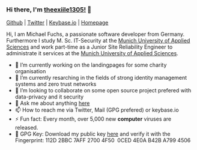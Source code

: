 ### Hi there, I'm [theexiile1305!](https://michifuchs.com) 👋

[Github](https://github.com/theexiile1305)
 | [Twitter](https://twitter.com/TheEXiiLE)
 | [Keybase.io](https://keybase.io/theexiile1305)
 | [Homepage](https://michifuchs.com)


Hi, I am Michael Fuchs, a passionate software developer from Germany. Furthermore I study M. Sc. IT-Security at the [Munich University of Applied Sciences](https://www.hm.edu/en/index.en.html) and work part-time as a Junior Site Reliability Engineer to administrate it services at the [Munich University of Applied Sciences](https://www.hm.edu/en/index.en.html).


- 🔭 I’m currently working on the landingpages for some charity organisation
- 🌱 I’m currently resarching in the fields of strong identity management systems and zero trust networks
- 👯 I’m looking to collaborate on some open source project prefered with data-privacy and it security
- 💬 Ask me about anything [here](https://github.com/theexiile1305/theexiile1305/issues)
- 📫 How to reach me via Twitter, Mail (GPG prefered) or keybase.io
- ⚡ Fun fact: Every month, over 5,000 new **computer** viruses are released.
- 🔑 GPG Key: Download my public key [here](https://raw.githubusercontent.com/theexiile1305/theexiile1305/main/public_key.asc) and verify it with the Fingerprint: 112D 2BBC 7AFF 2700 4F50  0CED 4E0A B42B A799 4506
